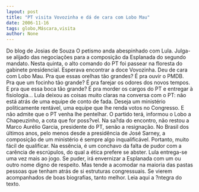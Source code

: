 ```yaml
---
layout: post
title: "PT visita Vovozinha e dá de cara com Lobo Mau"
date: 2006-11-16
tags: globo,Máscara,visita
author: None
---
```


Do blog de Josias de Souza
O petismo anda abespinhado com Lula. Julga-se alijado das negociações para a composição da Esplanada do segundo mandato. Nesta quinta, o alto comando do PT foi passear na floresta do gabinete presidencial. Esperava encontrar a doce Vovozinha. Deu de cara com Lobo Mau.
Pra que essas orelhas tão grandes? É pra ouvir o PMDB. Pra que um focinho tão grande? É pra farejar os odores dos novos tempos. E pra que essa boca tão grande? É pra morder os cargos do PT e entregar à fisiologia...
Lula deixou as coisas muito claras na conversa com o PT: não está atrás de uma equipe de conto de fada. Deseja um ministério politicamente rentável, uma equipe que lhe renda votos no Congresso. E não admite que o PT venha lhe pentelhar. 
O partido terá, informou o Lobo a Chapeuzinho, a cota que for poss?vel. Na sa?da do encontro, não restou a Marco Aurélio Garcia, presidente do PT, senão a resignação. 
No Brasil dos últimos anos, pelo menos desde a presidência de José Sarney, a composição de um ministério é sempre algo inqualificável. Portanto, muito fácil de qualificar. Na essência, é um conchavo da falta de pudor com a carência de escrúpulos, do qual a ética prefere se abster.
Lula entrega-se uma vez mais ao jogo. Se puder, irá envernizar a Esplanada com um ou outro nome digno de respeito. Mas tende a acomodar na maioria das pastas pessoas que tenham atrás de si estruturas congressuais. Se vierem acompanhados de boas biografias, tanto melhor. 
Leia aqui a ?ntegra do texto. 